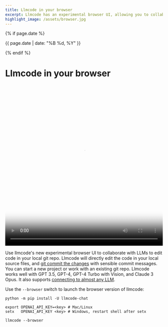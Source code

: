 ```yaml
---
title: Llmcode in your browser
excerpt: Llmcode has an experimental browser UI, allowing you to collaborate with LLMs on code in your local git repo.
highlight_image: /assets/browser.jpg
---
```

{% if page.date %}
<p class="post-date">{{ page.date | date: "%B %d, %Y" }}</p>
{% endif %}

# Llmcode in your browser

<div class="video-container">
  <video controls loop poster="/assets/browser.jpg">
    <source src="/assets/llmcode-browser-social.mp4" type="video/mp4">
    <a href="/assets/llmcode-browser-social.mp4">Llmcode browser UI demo video</a>
  </video>
</div>

<style>
.video-container {
  position: relative;
  padding-bottom: 101.89%; /* 1080 / 1060 = 1.0189 */
  height: 0;
  overflow: hidden;
}

.video-container video {
  position: absolute;
  top: 0;
  left: 0;
  width: 100%;
  height: 100%;
}
</style>

Use llmcode's new experimental browser UI to collaborate with LLMs
to edit code in your local git repo.
Llmcode will directly edit the code in your local source files,
and [git commit the changes](https://llmcode.khulnasoft.com/docs/git.html)
with sensible commit messages.
You can start a new project or work with an existing git repo.
Llmcode works well with GPT 3.5, GPT-4, GPT-4 Turbo with Vision,
and Claude 3 Opus.
It also supports [connecting to almost any LLM](https://llmcode.khulnasoft.com/docs/llms.html).

Use the `--browser` switch to launch the browser version of llmcode:

```
python -m pip install -U llmcode-chat

export OPENAI_API_KEY=<key> # Mac/Linux
setx   OPENAI_API_KEY <key> # Windows, restart shell after setx

llmcode --browser
```
